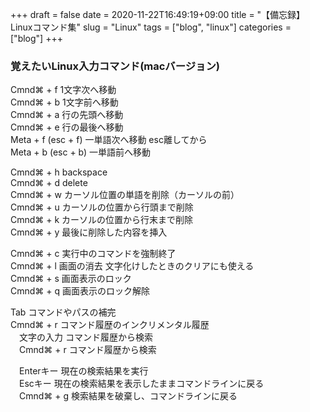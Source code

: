 +++ 
draft = false
date = 2020-11-22T16:49:19+09:00
title = "【備忘録】Linuxコマンド集"
slug = "Linux" 
tags = ["blog", "linux"]
categories = ["blog"]
+++

### 覚えたいLinux入力コマンド(macバージョン)

Cmnd⌘ + f    1文字次へ移動  
Cmnd⌘ + b    1文字前へ移動  
Cmnd⌘ + a    行の先頭へ移動  
Cmnd⌘ + e    行の最後へ移動  
Meta + f (esc + f)  一単語次へ移動 esc離してから  
Meta + b (esc + b)  一単語前へ移動  

Cmnd⌘ + h    backspace  
Cmnd⌘ + d    delete  
Cmnd⌘ + w    カーソル位置の単語を削除（カーソルの前）  
Cmnd⌘ + u    カーソルの位置から行頭まで削除  
Cmnd⌘ + k    カーソルの位置から行末まで削除  
Cmnd⌘ + y    最後に削除した内容を挿入  

Cmnd⌘ + c    実行中のコマンドを強制終了  
Cmnd⌘ + l    画面の消去  文字化けしたときのクリアにも使える  
Cmnd⌘ + s    画面表示のロック  
Cmnd⌘ + q    画面表示のロック解除  

Tab          コマンドやパスの補完  
Cmnd⌘ + r    コマンド履歴のインクリメンタル履歴  
　文字の入力   コマンド履歴から検索  
　Cmnd⌘ + r  コマンド履歴から検索  

　Enterキー   現在の検索結果を実行  
　Escキー     現在の検索結果を表示したままコマンドラインに戻る  
　Cmnd⌘ + g  検索結果を破棄し、コマンドラインに戻る  


